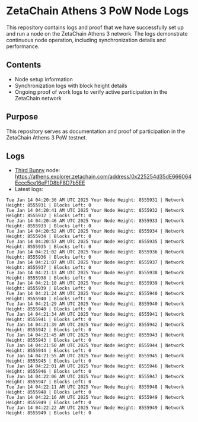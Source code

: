 # ZetaChain Athens 3 PoW Node Logs
This repository contains logs and proof that we have successfully set up and run a node on the ZetaChain Athens 3 network. The logs demonstrate continuous node operation, including synchronization details and performance.

## Contents
- Node setup information
- Synchronization logs with block height details
- Ongoing proof of work logs to verify active participation in the ZetaChain network

## Purpose
This repository serves as documentation and proof of participation in the ZetaChain Athens 3 PoW testnet.

## Logs

- [Third Bunny](https://thirdbunny.xyz/) node: https://athens.explorer.zetachain.com/address/0x225254d35dE666064Eccc5ce16eF1D8bF8D7b5EE
- Latest logs:
```
Tue Jan 14 04:20:36 AM UTC 2025 Your Node Height: 8555931 | Network Height: 8555931 | Blocks Left: 0
Tue Jan 14 04:20:41 AM UTC 2025 Your Node Height: 8555932 | Network Height: 8555932 | Blocks Left: 0
Tue Jan 14 04:20:46 AM UTC 2025 Your Node Height: 8555933 | Network Height: 8555933 | Blocks Left: 0
Tue Jan 14 04:20:52 AM UTC 2025 Your Node Height: 8555934 | Network Height: 8555934 | Blocks Left: 0
Tue Jan 14 04:20:57 AM UTC 2025 Your Node Height: 8555935 | Network Height: 8555935 | Blocks Left: 0
Tue Jan 14 04:21:02 AM UTC 2025 Your Node Height: 8555936 | Network Height: 8555936 | Blocks Left: 0
Tue Jan 14 04:21:07 AM UTC 2025 Your Node Height: 8555937 | Network Height: 8555937 | Blocks Left: 0
Tue Jan 14 04:21:13 AM UTC 2025 Your Node Height: 8555938 | Network Height: 8555938 | Blocks Left: 0
Tue Jan 14 04:21:18 AM UTC 2025 Your Node Height: 8555939 | Network Height: 8555939 | Blocks Left: 0
Tue Jan 14 04:21:24 AM UTC 2025 Your Node Height: 8555940 | Network Height: 8555940 | Blocks Left: 0
Tue Jan 14 04:21:29 AM UTC 2025 Your Node Height: 8555940 | Network Height: 8555940 | Blocks Left: 0
Tue Jan 14 04:21:34 AM UTC 2025 Your Node Height: 8555941 | Network Height: 8555941 | Blocks Left: 0
Tue Jan 14 04:21:39 AM UTC 2025 Your Node Height: 8555942 | Network Height: 8555942 | Blocks Left: 0
Tue Jan 14 04:21:45 AM UTC 2025 Your Node Height: 8555943 | Network Height: 8555943 | Blocks Left: 0
Tue Jan 14 04:21:50 AM UTC 2025 Your Node Height: 8555944 | Network Height: 8555944 | Blocks Left: 0
Tue Jan 14 04:21:55 AM UTC 2025 Your Node Height: 8555945 | Network Height: 8555945 | Blocks Left: 0
Tue Jan 14 04:22:01 AM UTC 2025 Your Node Height: 8555946 | Network Height: 8555946 | Blocks Left: 0
Tue Jan 14 04:22:06 AM UTC 2025 Your Node Height: 8555947 | Network Height: 8555947 | Blocks Left: 0
Tue Jan 14 04:22:11 AM UTC 2025 Your Node Height: 8555948 | Network Height: 8555948 | Blocks Left: 0
Tue Jan 14 04:22:16 AM UTC 2025 Your Node Height: 8555949 | Network Height: 8555949 | Blocks Left: 0
Tue Jan 14 04:22:22 AM UTC 2025 Your Node Height: 8555949 | Network Height: 8555949 | Blocks Left: 0
```
